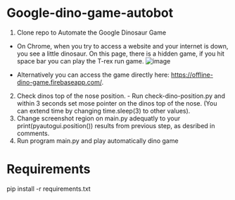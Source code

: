 # Google-dino-game-autobot
1. Clone repo to Automate the Google Dinosaur Game
 - On Chrome, when you try to access a website and your internet is down, you see a little dinosaur. On this page, there is a hidden game, if you hit space bar you can play the T-rex run game. 
![image](https://user-images.githubusercontent.com/125986679/230074578-8d763282-9107-45f9-a494-c0a9f30a4b4c.png)

  - Alternatively you can access the game directly here: https://offline-dino-game.firebaseapp.com/.

2. Check dinos top of the nose position. - Run check-dino-position.py and within 3 seconds set mose pointer on the dinos top of the nose. (You can extend time by changing time.sleep(3) to other values).
3. Change screenshot region on main.py adequatly to your print(pyautogui.position()) results from previous step, as desribed in comments.
4. Run program main.py and play automatically dino game

# Requirements
pip install -r requirements.txt
